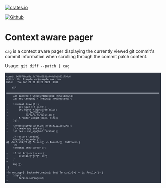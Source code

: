 [![crates.io](https://img.shields.io/crates/v/cag?style=flat-square&logo=rust&logoColor=%23D1DDDB&color=%23D1DDDB)](https://crates.io/crates/cag)

[![Github](https://img.shields.io/badge/github-iisulop%2Fcag-%23D1DDDB?style=flat-square&logo=github&logoColor=%23D1DDDB)](https://github.com/iisulop/cag)

# Context aware pager

`cag` is a context aware pager displaying the currently viewed git commit's commit information when scrolling through the commit patch content.

Usage: `git diff --patch | cag`

![Screenshot of cag](img/example.png)
